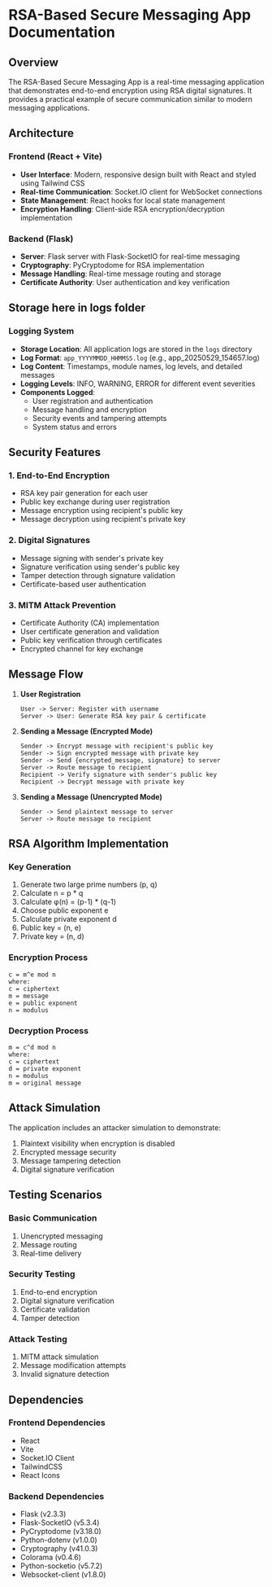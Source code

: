 # RSA-Based Secure Messaging App Documentation

## Overview
The RSA-Based Secure Messaging App is a real-time messaging application that demonstrates end-to-end encryption using RSA digital signatures. It provides a practical example of secure communication similar to modern messaging applications.

## Architecture

### Frontend (React + Vite)
- **User Interface**: Modern, responsive design built with React and styled using Tailwind CSS
- **Real-time Communication**: Socket.IO client for WebSocket connections
- **State Management**: React hooks for local state management
- **Encryption Handling**: Client-side RSA encryption/decryption implementation

### Backend (Flask)
- **Server**: Flask server with Flask-SocketIO for real-time messaging
- **Cryptography**: PyCryptodome for RSA implementation
- **Message Handling**: Real-time message routing and storage
- **Certificate Authority**: User authentication and key verification


## Storage here in logs folder
### Logging System 
- **Storage Location**: All application logs are stored in the `logs` directory
- **Log Format**: `app_YYYYMMDD_HHMMSS.log` (e.g., app_20250529_154657.log)
- **Log Content**: Timestamps, module names, log levels, and detailed messages
- **Logging Levels**: INFO, WARNING, ERROR for different event severities
- **Components Logged**:
  - User registration and authentication
  - Message handling and encryption
  - Security events and tampering attempts
  - System status and errors

## Security Features

### 1. End-to-End Encryption
- RSA key pair generation for each user
- Public key exchange during user registration
- Message encryption using recipient's public key
- Message decryption using recipient's private key

### 2. Digital Signatures
- Message signing with sender's private key
- Signature verification using sender's public key
- Tamper detection through signature validation
- Certificate-based user authentication

### 3. MITM Attack Prevention
- Certificate Authority (CA) implementation
- User certificate generation and validation
- Public key verification through certificates
- Encrypted channel for key exchange

## Message Flow

1. **User Registration**
   ```
   User -> Server: Register with username
   Server -> User: Generate RSA key pair & certificate
   ```

2. **Sending a Message (Encrypted Mode)**
   ```
   Sender -> Encrypt message with recipient's public key
   Sender -> Sign encrypted message with private key
   Sender -> Send {encrypted_message, signature} to server
   Server -> Route message to recipient
   Recipient -> Verify signature with sender's public key
   Recipient -> Decrypt message with private key
   ```

3. **Sending a Message (Unencrypted Mode)**
   ```
   Sender -> Send plaintext message to server
   Server -> Route message to recipient
   ```

## RSA Algorithm Implementation

### Key Generation
1. Generate two large prime numbers (p, q)
2. Calculate n = p * q
3. Calculate φ(n) = (p-1) * (q-1)
4. Choose public exponent e
5. Calculate private exponent d
6. Public key = (n, e)
7. Private key = (n, d)

### Encryption Process
```
c = m^e mod n
where:
c = ciphertext
m = message
e = public exponent
n = modulus
```

### Decryption Process
```
m = c^d mod n
where:
c = ciphertext
d = private exponent
n = modulus
m = original message
```

## Attack Simulation

The application includes an attacker simulation to demonstrate:
1. Plaintext visibility when encryption is disabled
2. Encrypted message security
3. Message tampering detection
4. Digital signature verification

## Testing Scenarios

### Basic Communication
1. Unencrypted messaging
2. Message routing
3. Real-time delivery

### Security Testing
1. End-to-end encryption
2. Digital signature verification
3. Certificate validation
4. Tamper detection

### Attack Testing
1. MITM attack simulation
2. Message modification attempts
3. Invalid signature detection

## Dependencies

### Frontend Dependencies
- React
- Vite
- Socket.IO Client
- TailwindCSS
- React Icons

### Backend Dependencies
- Flask (v2.3.3)
- Flask-SocketIO (v5.3.4)
- PyCryptodome (v3.18.0)
- Python-dotenv (v1.0.0)
- Cryptography (v41.0.3)
- Colorama (v0.4.6)
- Python-socketio (v5.7.2)
- Websocket-client (v1.8.0)
